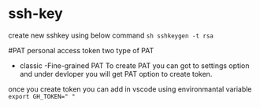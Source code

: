 # ssh-key
create new sshkey using below command 
``sh
sshkeygen -t rsa
``

#PAT personal access token
two type of PAT
- classic 
-Fine-grained PAT
To create PAT you can got to settings option and under devloper you will get PAT option to create token.

once you create token you can add in vscode using environmantal variable
``
export GH_TOKEN=" "
``